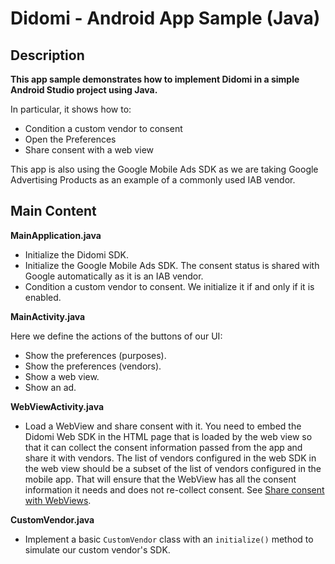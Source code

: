 #  Didomi - Android App Sample (Java)

## Description

**This app sample demonstrates how to implement Didomi in a simple Android Studio project using Java.**

In particular, it shows how to:
* Condition a custom vendor to consent
* Open the Preferences
* Share consent with a web view

This app is also using the Google Mobile Ads SDK as we are taking Google Advertising Products as an example of a commonly used IAB vendor.

## Main Content

**MainApplication.java**

* Initialize the Didomi SDK.
* Initialize the Google Mobile Ads SDK. The consent status is shared with Google automatically as it is an IAB vendor.
* Condition a custom vendor to consent. We initialize it if and only if it is enabled.

**MainActivity.java**

Here we define the actions of the buttons of our UI:
* Show the preferences (purposes).
* Show the preferences (vendors).
* Show a web view.
* Show an ad.

**WebViewActivity.java**

* Load a WebView and share consent with it. You need to embed the Didomi Web SDK in the HTML page that is loaded by the web view so that it can collect the consent information passed from the app and share it with vendors. The list of vendors configured in the web SDK in the web view should be a subset of the list of vendors configured in the mobile app. That will ensure that the WebView has all the consent information it needs and does not re-collect consent. See [Share consent with WebViews](https://developers.didomi.io/cmp/mobile-sdk/share-consent-with-webviews).

**CustomVendor.java**

* Implement a basic `CustomVendor` class with an `initialize()` method to simulate our custom vendor's SDK.
